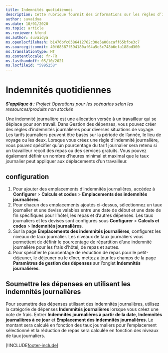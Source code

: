 ```yaml
---
title: Indemnités quotidiennes
description: Cette rubrique fournit des informations sur les règles d’indemnités journalières utilisées dans la gestion des dépenses.
author: suvaidya
ms.date: 10/01/2020
ms.topic: article
ms.reviewer: kfend
ms.author: suvaidya
ms.openlocfilehash: b1476bfc0386412762c30e5a00acaff65bfbe3c7
ms.sourcegitcommit: 40f68387f594180af64a5e5c748b6efa188bd300
ms.translationtype: HT
ms.contentlocale: fr-FR
ms.lasthandoff: 05/10/2021
ms.locfileid: "5995258"
---
```

# <a name="per-diems"></a>Indemnités quotidiennes

_**S’applique à :** Project Operations pour les scénarios selon les ressources/produits non stockés_


Une indemnité journalière est une allocation versée à un travailleur qui se déplace pour son travail. Dans Gestion des dépenses, vous pouvez créer des règles d’indemnités journalières pour diverses situations de voyage. Les tarifs journaliers peuvent être basés sur la période de l’année, le lieu de voyage ou les deux. Lorsque vous créez une règle d’indemnité journalière, vous pouvez spécifier qu’un pourcentage du tarif journalier sera retenu si un travailleur reçoit des repas ou des services gratuits. Vous pouvez également définir un nombre d’heures minimal et maximal que le taux journalier peut appliquer aux déplacements d’un travailleur.

## <a name="configuration"></a>configuration 

1. Pour ajouter des emplacements d’indemnités journalières, accédez à **Configurer** > **Calculs et codes** > **Emplacements des indemnités journalières**.
2. Pour chacun des emplacements ajoutés ci-dessus, sélectionnez un taux journalier et une devise valables entre une date de début et une date de fin spécifiques pour l’hôtel, les repas et d’autres dépenses. Les taux journaliers et les devises sont configurés sous **Configurer** > **Calculs et codes** > **Indemnités journalières**.
3. Sur la page **Emplacements des indemnités journalières**, configurez les niveaux de taux journalier. Les niveaux de taux journaliers vous permettent de définir le pourcentage de répartition d’une indemnité journalière pour les frais d’hôtel, de repas et autres. 
4. Pour spécifier le pourcentage de réduction de repas pour le petit-déjeuner, le déjeuner ou le dîner, mettez à jour les champs de la page **Paramètres de gestion des dépenses** sur l’onglet **Indemnités journalières**. 
    
## <a name="submit-expenses-using-per-diem"></a>Soumettre les dépenses en utilisant les indemnités journalières
Pour soumettre des dépenses utilisant des indemnités journalières, utilisez la catégorie de dépenses **Indemnités journalières** lorsque vous créez une note de frais. Entrer **Indemnités journalières à partir de la date**, **Indemnités journalières à ce jour** et **Emplacement des indemnités journalières**. Le montant sera calculé en fonction des taux journaliers pour l’emplacement sélectionné et la réduction de repas sera calculée en fonction des niveaux de taux journaliers.


[!INCLUDE[footer-include](../includes/footer-banner.md)]
